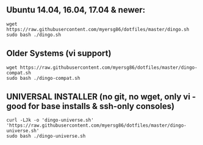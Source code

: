 ## Ubuntu 14.04, 16.04, 17.04 & newer:
```
wget https://raw.githubusercontent.com/myersg86/dotfiles/master/dingo.sh
sudo bash ./dingo.sh
```
## Older Systems (vi support)
```
wget https://raw.githubusercontent.com/myersg86/dotfiles/master/dingo-compat.sh
sudo bash ./dingo-compat.sh
```
## UNIVERSAL INSTALLER (no git, no wget, only vi - good for base installs & ssh-only consoles)
```
curl -LJk -o 'dingo-universe.sh' 'https://raw.githubusercontent.com/myersg86/dotfiles/master/dingo-universe.sh'
sudo bash ./dingo-universe.sh
```
